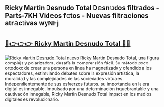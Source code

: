 ## Ricky Martin Desnudo Total D𝚎sn𝚞dos filtr𝚊dos - Parts-7KH Vid𝚎os f𝚘tos - N𝚞evas filtr𝚊ciones atr𝚊ctivas wyNFj

# <h2><a href="http://mbaxxra.tromn.icu/?c=Ricky+Martin+Desnudo+Total">🔗👉👉👉 Ricky Martin Desnudo Total 🔗🔗</a></h2>

[![Ricky Martin Desnudo Total nuevo](https://i.imgur.com/pEAQMta.gif)](http://mbaxxra.tromn.icu/?c=Ricky+Martin+Desnudo+Total)
Ricky Martin Desnudo Total, una figura compleja y polarizadora, desafía la comprensión fácil. Su método poco ortodoxo de crear una persona en línea ha magnetizado y ofendido a los espectadores, estimulando debates sobre la expresión artística, la moralidad y las complejidades de las sociedades virtuales. Independientemente de sus esfuerzos futuros, su importancia en la era digital es innegable. Impulsado por una determinación inquebrantable y una cautivación innegable, Ricky Martin Desnudo Total impact en los medios digitales es revolucionario.
